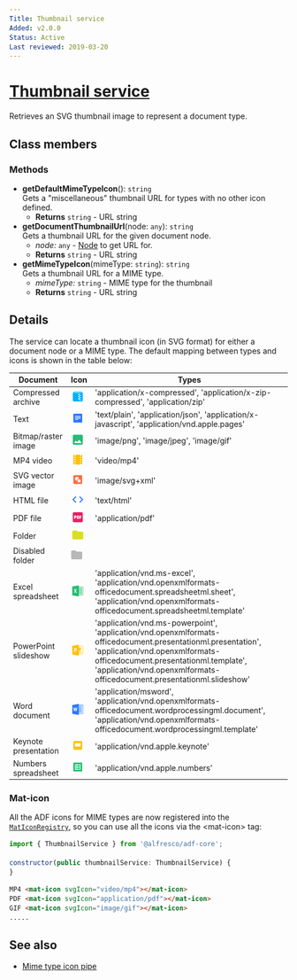 ```yaml
---
Title: Thumbnail service
Added: v2.0.0
Status: Active
Last reviewed: 2019-03-20
---
```


# [Thumbnail service](../../../lib/core/services/thumbnail.service.ts "Defined in thumbnail.service.ts")

Retrieves an SVG thumbnail image to represent a document type.

## Class members

### Methods

-   **getDefaultMimeTypeIcon**(): `string`<br/>
    Gets a "miscellaneous" thumbnail URL for types with no other icon defined.
    -   **Returns** `string` - URL string
-   **getDocumentThumbnailUrl**(node: `any`): `string`<br/>
    Gets a thumbnail URL for the given document node.
    -   _node:_ `any`  - [Node](https://github.com/Alfresco/alfresco-js-api/blob/development/src/api/content-rest-api/docs/Node.md) to get URL for.
    -   **Returns** `string` - URL string
-   **getMimeTypeIcon**(mimeType: `string`): `string`<br/>
    Gets a thumbnail URL for a MIME type.
    -   _mimeType:_ `string`  - MIME type for the thumbnail
    -   **Returns** `string` - URL string

## Details

The service can locate a thumbnail icon (in SVG format) for either
a document node or a MIME type. The default mapping between types
and icons is shown in the table below:

| Document | Icon | Types |
| -------- | ---- | ----- |
| Compressed archive | ![Archive thumbnail](../../docassets/images/ft_ic_archive.png) | 'application/x-compressed', 'application/x-zip-compressed', 'application/zip' |
| Text | ![Text thumbnail](../../docassets/images/ft_ic_document.png) | 'text/plain', 'application/json', 'application/x-javascript', 'application/vnd.apple.pages' |
| Bitmap/raster image | ![Bitmap thumbnail](../../docassets/images/ft_ic_raster_image.png) | 'image/png', 'image/jpeg', 'image/gif' |
| MP4 video | ![MP4 thumbnail](../../docassets/images/ft_ic_video.png) | 'video/mp4' |
| SVG vector image | ![SVG thumbnail](../../docassets/images/ft_ic_vector_image.png) | 'image/svg+xml' |
| HTML file | ![HTML thumbnail](../../docassets/images/ft_ic_website.png) | 'text/html' |
| PDF file | ![PDF thumbnail](../../docassets/images/ft_ic_pdf.png) | 'application/pdf' |
| Folder | ![Folder thumbnail](../../docassets/images/ft_ic_folder.png) |  |
| Disabled folder | ![Disabled folder thumbnail](../../docassets/images/ft_ic_folder_disable.png) |  |
| Excel spreadsheet | ![Spreadsheet thumbnail](../../docassets/images/ft_ic_ms_excel.png) | 'application/vnd.ms-excel', 'application/vnd.openxmlformats-officedocument.spreadsheetml.sheet', 'application/vnd.openxmlformats-officedocument.spreadsheetml.template' |
| PowerPoint slideshow | ![PowerPoint thumbnail](../../docassets/images/ft_ic_ms_powerpoint.png) | 'application/vnd.ms-powerpoint', 'application/vnd.openxmlformats-officedocument.presentationml.presentation', 'application/vnd.openxmlformats-officedocument.presentationml.template', 'application/vnd.openxmlformats-officedocument.presentationml.slideshow' |
| Word document | ![Word thumbnail](../../docassets/images/ft_ic_ms_word.png) | 'application/msword', 'application/vnd.openxmlformats-officedocument.wordprocessingml.document', 'application/vnd.openxmlformats-officedocument.wordprocessingml.template' |
| Keynote presentation | ![Keynote thumbnail](../../docassets/images/ft_ic_presentation.png) | 'application/vnd.apple.keynote' |
| Numbers spreadsheet | ![Numbers thumbnail](../../docassets/images/ft_ic_spreadsheet.png) | 'application/vnd.apple.numbers' |

### Mat-icon

All the ADF icons for MIME types are now registered into the [`MatIconRegistry`](https://material.angular.io/components/icon/api), so you can use all
the icons via the &lt;mat-icon> tag:

```javascript
import { ThumbnailService } from '@alfresco/adf-core';

constructor(public thumbnailService: ThumbnailService) {
}‍‍‍‍‍‍‍‍
```

```html
MP4 <mat-icon svgIcon="video/mp4"></mat-icon>
PDF <mat-icon svgIcon="application/pdf"></mat-icon>
GIF <mat-icon svgIcon="image/gif"></mat-icon>
.....
```

## See also

-   [Mime type icon pipe](../pipes/mime-type-icon.pipe.md)
